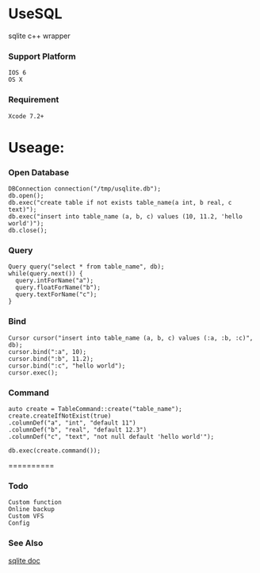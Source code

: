 UseSQL
==========
sqlite c++ wrapper

### Support Platform
    IOS 6
    OS X
    

### Requirement
	Xcode 7.2+
    
Useage:
==========
### Open Database
    DBConnection connection("/tmp/usqlite.db");
    db.open();
    db.exec("create table if not exists table_name(a int, b real, c text)");
    db.exec("insert into table_name (a, b, c) values (10, 11.2, 'hello world')");
    db.close();
    
### Query
    Query query("select * from table_name", db);
    while(query.next()) {
      query.intForName("a");
      query.floatForName("b");
      query.textForName("c");
    }
    
### Bind
    Cursor cursor("insert into table_name (a, b, c) values (:a, :b, :c)", db);
    cursor.bind(":a", 10);
    cursor.bind(":b", 11.2);
    cursor.bind(":c", "hello world");
    cursor.exec();

### Command
    auto create = TableCommand::create("table_name");
    create.createIfNotExist(true)
    .columnDef("a", "int", "default 11")
    .columnDef("b", "real", "default 12.3")
    .columnDef("c", "text", "not null default 'hello world'");

    db.exec(create.command());

==========
### Todo
    Custom function
    Online backup
    Custom VFS
    Config

### See Also
[sqlite doc](http://www.sqlite.org)
